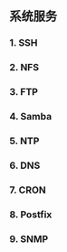 ## 系统服务
### 1. SSH
### 2. NFS
### 3. FTP
### 4. Samba
### 5. NTP
### 6. DNS
### 7. CRON
### 8. Postfix
### 9. SNMP
